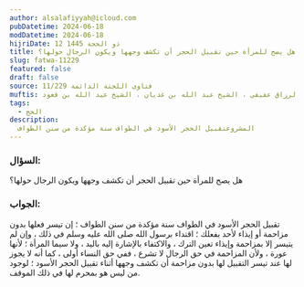 ```yaml
---
author: alsalafiyyah@icloud.com
pubDatetime: 2024-06-18
modDatetime: 2024-06-18
hijriDate: 12 ذو الحجة 1445
title: هل يصح للمرأة حين تقبيل الحجر أن تكشف وجهها ويكون الرجال حولها؟
slug: fatwa-11229
featured: false
draft: false
source: فتاوى اللجنة الدائمة 11/229
muftis: الشيخ ابن باز ، الشيخ عبد الرزاق عفيفي ، الشيخ عبد الله بن غديان ، الشيخ عبد الله بن قعود
tags:
  - الحج
description:
  المشروعتقبيل الحجر الأسود في الطواف سنة مؤكدة من سنن الطواف
---
```


### السؤال:
هل يصح للمرأة حين تقبيل الحجر أن تكشف وجهها ويكون الرجال حولها؟

### الجواب:
تقبيل الحجر الأسود في الطواف سنة مؤكدة من سنن الطواف ؛ إن تيسر فعلها بدون مزاحمة أو إيذاء لأحد بفعلك ؛ اقتداء برسول الله صلى الله عليه وسلم في ذلك ، وإن لم يتيسر إلا بمزاحمة وإيذاء تعين الترك ، والاكتفاء بالإشارة إليه باليد ، ولا سيما المرأة ؛ لأنها عورة ، ولأن المزاحمة في حق الرجال لا تشرع ، ففي حق النساء أولى ، كما أنه لا يجوز لها عند تيسر التقبيل لها بدون مزاحمة أن تكشف وجهها أثناء تقبيل الحجر الأسود ؛ لوجود من ليس هو بمحرم لها في ذلك الموقف. 
